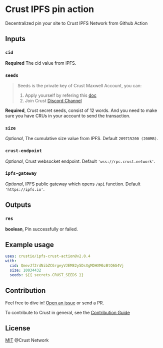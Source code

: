 # Crust IPFS pin action

Decentralized pin your site to Crust IPFS Network from Github Action

## Inputs

### `cid`

**Required** The cid value from IPFS.

### `seeds`

> Seeds is the private key of Crust Maxwell Account, you can:
> 1. Apply yourself by refering this [doc](https://wiki.crust.network/docs/en/crustAccount)
> 2. Join Crust [Discord Channel](https://discord.gg/D97GGQndmx)

**Required**, Crust secret seeds, consist of 12 words. And you need to make sure you have CRUs in your account to send the transaction.

### `size`

*Optional*, The cumulative size value from IPFS. Default `209715200 (200MB)`.

### `crust-endpoint`

*Optional*, Crust websocket endpoint. Default `'wss://rpc.crust.network'`.

### `ipfs-gateway`

*Optional*, IPFS public gateway which opens `/api` function. Default `'https://ipfs.io'`.

## Outputs

### `res`

**boolean**, Pin successfully or failed.

## Example usage

```yaml
uses: crustio/ipfs-crust-action@v2.0.4
with:
  cid: QmevJf2rdNibZCGrgeyVJEM82y5DsXgMDHXM6zBtQ6G4Vj
  size: 10034432
  seeds: ${{ secrets.CRUST_SEEDS }}
```

## Contribution

Feel free to dive in! [Open an issue](https://github.com/crustio/ipfs-crust-action/issues/new) or send a PR.

To contribute to Crust in general, see the [Contribution Guide](https://github.com/crustio/crust/blob/master/docs/CONTRIBUTION.md)

## License

[MIT](https://github.com/crustio/ipfs-crust-action/blob/main/LICENSE) @Crust Network
